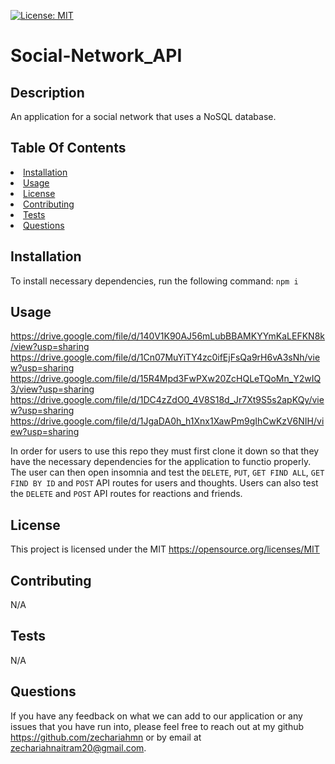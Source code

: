   [![License: MIT](https://img.shields.io/badge/License-MIT-yellow.svg)](https://opensource.org/licenses/MIT)
  # Social-Network_API

  ## Description
  An application for a social network that uses a NoSQL database.

## Table Of Contents
<li><a href="#installation">Installation</a></li>
<li><a href="#usage">Usage</a></li>
<li><a href="#license">License</a></li>
<li><a href="#contributing">Contributing</a></li>
<li><a href="#tests">Tests</a></li>
<li><a href="#questions">Questions</a></li>

## Installation
To install necessary dependencies, run the following command:
```npm i```

## Usage
https://drive.google.com/file/d/140V1K90AJ56mLubBBAMKYYmKaLEFKN8k/view?usp=sharing
https://drive.google.com/file/d/1Cn07MuYiTY4zc0ifEjFsQa9rH6vA3sNh/view?usp=sharing
https://drive.google.com/file/d/15R4Mpd3FwPXw20ZcHQLeTQoMn_Y2wIQ3/view?usp=sharing
https://drive.google.com/file/d/1DC4zZdO0_4V8S18d_Jr7Xt9S5s2apKQy/view?usp=sharing
https://drive.google.com/file/d/1JgaDA0h_h1Xnx1XawPm9gIhCwKzV6NIH/view?usp=sharing

In order for users to use this repo they must first clone it down so that they have the necessary dependencies for the application to functio properly. The user can then open insomnia and test the ```DELETE```, ```PUT```, ```GET FIND ALL```, ```GET FIND BY ID``` and ```POST``` API routes for users and thoughts. Users can also test the ```DELETE``` and ```POST``` API routes for reactions and friends. 

## License
This project is licensed under the MIT https://opensource.org/licenses/MIT

## Contributing
N/A

## Tests
N/A

## Questions
If you have any feedback on what we can add to our application or any issues that you have run into, please feel free to reach out at my github https://github.com/zechariahmn or by email at zechariahnaitram20@gmail.com.
